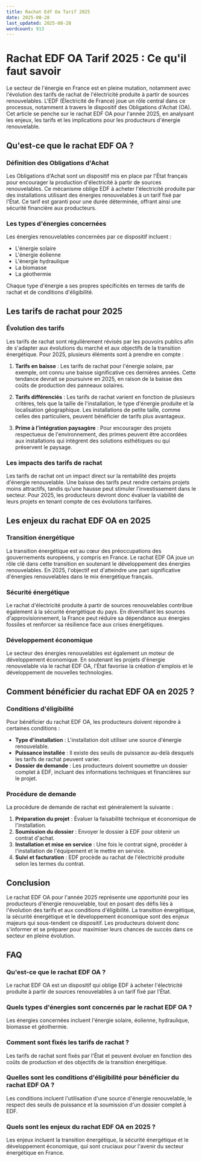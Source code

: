 ```yaml
---
title: Rachat Edf Oa Tarif 2025
date: 2025-08-28
last_updated: 2025-08-28
wordcount: 913
---
```


# Rachat EDF OA Tarif 2025 : Ce qu'il faut savoir

Le secteur de l'énergie en France est en pleine mutation, notamment avec l'évolution des tarifs de rachat de l'électricité produite à partir de sources renouvelables. L'EDF (Électricité de France) joue un rôle central dans ce processus, notamment à travers le dispositif des Obligations d'Achat (OA). Cet article se penche sur le rachat EDF OA pour l'année 2025, en analysant les enjeux, les tarifs et les implications pour les producteurs d'énergie renouvelable.

## Qu'est-ce que le rachat EDF OA ?

### Définition des Obligations d'Achat

Les Obligations d'Achat sont un dispositif mis en place par l'État français pour encourager la production d'électricité à partir de sources renouvelables. Ce mécanisme oblige EDF à acheter l'électricité produite par des installations utilisant des énergies renouvelables à un tarif fixé par l'État. Ce tarif est garanti pour une durée déterminée, offrant ainsi une sécurité financière aux producteurs.

### Les types d'énergies concernées

Les énergies renouvelables concernées par ce dispositif incluent :

- L'énergie solaire
- L'énergie éolienne
- L'énergie hydraulique
- La biomasse
- La géothermie

Chaque type d'énergie a ses propres spécificités en termes de tarifs de rachat et de conditions d'éligibilité.

## Les tarifs de rachat pour 2025

### Évolution des tarifs

Les tarifs de rachat sont régulièrement révisés par les pouvoirs publics afin de s'adapter aux évolutions du marché et aux objectifs de la transition énergétique. Pour 2025, plusieurs éléments sont à prendre en compte :

1. **Tarifs en baisse** : Les tarifs de rachat pour l'énergie solaire, par exemple, ont connu une baisse significative ces dernières années. Cette tendance devrait se poursuivre en 2025, en raison de la baisse des coûts de production des panneaux solaires.

2. **Tarifs différenciés** : Les tarifs de rachat varient en fonction de plusieurs critères, tels que la taille de l'installation, le type d'énergie produite et la localisation géographique. Les installations de petite taille, comme celles des particuliers, peuvent bénéficier de tarifs plus avantageux.

3. **Prime à l'intégration paysagère** : Pour encourager des projets respectueux de l'environnement, des primes peuvent être accordées aux installations qui intègrent des solutions esthétiques ou qui préservent le paysage.

### Les impacts des tarifs de rachat

Les tarifs de rachat ont un impact direct sur la rentabilité des projets d'énergie renouvelable. Une baisse des tarifs peut rendre certains projets moins attractifs, tandis qu'une hausse peut stimuler l'investissement dans le secteur. Pour 2025, les producteurs devront donc évaluer la viabilité de leurs projets en tenant compte de ces évolutions tarifaires.

## Les enjeux du rachat EDF OA en 2025

### Transition énergétique

La transition énergétique est au cœur des préoccupations des gouvernements européens, y compris en France. Le rachat EDF OA joue un rôle clé dans cette transition en soutenant le développement des énergies renouvelables. En 2025, l'objectif est d'atteindre une part significative d'énergies renouvelables dans le mix énergétique français.

### Sécurité énergétique

Le rachat d'électricité produite à partir de sources renouvelables contribue également à la sécurité énergétique du pays. En diversifiant les sources d'approvisionnement, la France peut réduire sa dépendance aux énergies fossiles et renforcer sa résilience face aux crises énergétiques.

### Développement économique

Le secteur des énergies renouvelables est également un moteur de développement économique. En soutenant les projets d'énergie renouvelable via le rachat EDF OA, l'État favorise la création d'emplois et le développement de nouvelles technologies.

## Comment bénéficier du rachat EDF OA en 2025 ?

### Conditions d'éligibilité

Pour bénéficier du rachat EDF OA, les producteurs doivent répondre à certaines conditions :

- **Type d'installation** : L'installation doit utiliser une source d'énergie renouvelable.
- **Puissance installée** : Il existe des seuils de puissance au-delà desquels les tarifs de rachat peuvent varier.
- **Dossier de demande** : Les producteurs doivent soumettre un dossier complet à EDF, incluant des informations techniques et financières sur le projet.

### Procédure de demande

La procédure de demande de rachat est généralement la suivante :

1. **Préparation du projet** : Évaluer la faisabilité technique et économique de l'installation.
2. **Soumission du dossier** : Envoyer le dossier à EDF pour obtenir un contrat d'achat.
3. **Installation et mise en service** : Une fois le contrat signé, procéder à l'installation de l'équipement et le mettre en service.
4. **Suivi et facturation** : EDF procède au rachat de l'électricité produite selon les termes du contrat.

## Conclusion

Le rachat EDF OA pour l'année 2025 représente une opportunité pour les producteurs d'énergie renouvelable, tout en posant des défis liés à l'évolution des tarifs et aux conditions d'éligibilité. La transition énergétique, la sécurité énergétique et le développement économique sont des enjeux majeurs qui sous-tendent ce dispositif. Les producteurs doivent donc s'informer et se préparer pour maximiser leurs chances de succès dans ce secteur en pleine évolution.

## FAQ

### Qu'est-ce que le rachat EDF OA ?

Le rachat EDF OA est un dispositif qui oblige EDF à acheter l'électricité produite à partir de sources renouvelables à un tarif fixé par l'État.

### Quels types d'énergies sont concernés par le rachat EDF OA ?

Les énergies concernées incluent l'énergie solaire, éolienne, hydraulique, biomasse et géothermie.

### Comment sont fixés les tarifs de rachat ?

Les tarifs de rachat sont fixés par l'État et peuvent évoluer en fonction des coûts de production et des objectifs de la transition énergétique.

### Quelles sont les conditions d'éligibilité pour bénéficier du rachat EDF OA ?

Les conditions incluent l'utilisation d'une source d'énergie renouvelable, le respect des seuils de puissance et la soumission d'un dossier complet à EDF.

### Quels sont les enjeux du rachat EDF OA en 2025 ?

Les enjeux incluent la transition énergétique, la sécurité énergétique et le développement économique, qui sont cruciaux pour l'avenir du secteur énergétique en France.